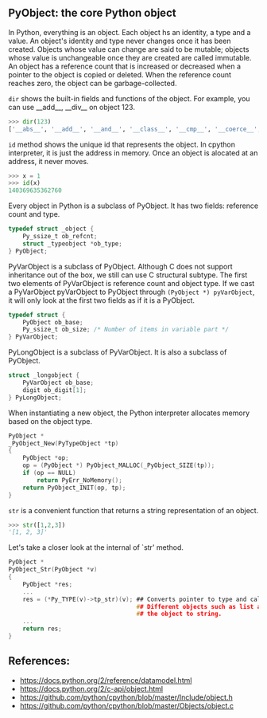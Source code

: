 ## PyObject: the core Python object
In Python, everything is an object. Each object hs an identity, a type and a value. An object's identity and type never changes once it has been created. Objects whose value can change are said to be mutable; objects whose value is unchangeable once they are created are called immutable. An object has a reference count that is increased or decreased when a pointer to the object is copied or deleted. When the reference count reaches zero, the object can be garbage-collected.

`dir` shows the built-in fields and functions of the object. For example, you can use \_\_add\_\_, \_\_div\_\_ on object 123.
```py
>>> dir(123)
['__abs__', '__add__', '__and__', '__class__', '__cmp__', '__coerce__', '__delattr__', '__div__', '__divmod__', '__doc__', '__float__', '__floordiv__', '__format__', '__getattribute__', '__getnewargs__', '__hash__', '__hex__', '__index__', '__init__', '__int__', '__invert__', '__long__', '__lshift__', '__mod__', '__mul__', '__neg__', '__new__', '__nonzero__', '__oct__', '__or__', '__pos__', '__pow__', '__radd__', '__rand__', '__rdiv__', '__rdivmod__', '__reduce__', '__reduce_ex__', '__repr__', '__rfloordiv__', '__rlshift__', '__rmod__', '__rmul__', '__ror__', '__rpow__', '__rrshift__', '__rshift__', '__rsub__', '__rtruediv__', '__rxor__', '__setattr__', '__sizeof__', '__str__', '__sub__', '__subclasshook__', '__truediv__', '__trunc__', '__xor__', 'bit_length', 'conjugate', 'denominator', 'imag', 'numerator', 'real']
```

`id` method shows the unique id that represents the object. In cpython interpreter, it is just the address in memory. Once an object is 
alocated at an address, it never moves.
```py
>>> x = 1
>>> id(x)
140369635362760
```

Every object in Python is a subclass of PyObject. It has two fields: reference count and type.
```c
typedef struct _object {
    Py_ssize_t ob_refcnt;
    struct _typeobject *ob_type;
} PyObject;
```

PyVarObject is a subclass of PyObject. Although C does not support inheritance out of the box, we still can use C structural subtype.
The first two elements of PyVarObject is reference count and object type. If we cast a PyVarObject pyVarObject to PyObject through 
`(PyObject *) pyVarObject`, it will only look at the first two fields as if it is a PyObject.
```c
typedef struct {
    PyObject ob_base;
    Py_ssize_t ob_size; /* Number of items in variable part */
} PyVarObject;
```

PyLongObject is a subclass of PyVarObject. It is also a subclass of PyObject.
```c
struct _longobject {
    PyVarObject ob_base;
    digit ob_digit[1];
} PyLongObject;
```

When instantiating a new object, the Python interpreter allocates memory based on the object type.
```c
PyObject *
_PyObject_New(PyTypeObject *tp)
{
    PyObject *op;
    op = (PyObject *) PyObject_MALLOC(_PyObject_SIZE(tp));
    if (op == NULL)
        return PyErr_NoMemory();
    return PyObject_INIT(op, tp);
}
```

`str` is a convenient function that returns a string representation of an object.
```py
>>> str([1,2,3])
'[1, 2, 3]'
```

Let's take a closer look at the internal of `str' method. 
```c
PyObject *
PyObject_Str(PyObject *v)
{
    PyObject *res;
    ...
    res = (*Py_TYPE(v)->tp_str)(v); ## Converts pointer to type and calls tp_str method
                                    ## Different objects such as list and dict has its own implementation of tp_str to convert
                                    ## the object to string.
    ...
    return res;
}
```

## References:
* https://docs.python.org/2/reference/datamodel.html
* https://docs.python.org/2/c-api/object.html
* https://github.com/python/cpython/blob/master/Include/object.h
* https://github.com/python/cpython/blob/master/Objects/object.c
